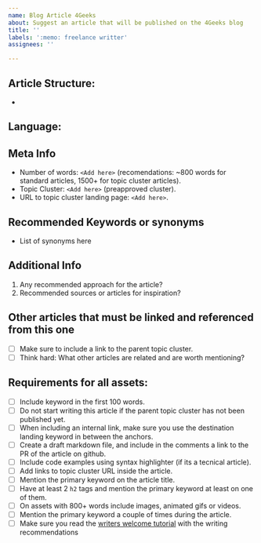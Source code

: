```yaml
---
name: Blog Article 4Geeks
about: Suggest an article that will be published on the 4Geeks blog
title: ''
labels: ':memo: freelance writter'
assignees: ''

---
```


## Article Structure:

- 

## Language:



## Meta Info

- Number of words: `<Add here>` (recomendations: ~800 words for standard articles, 1500+ for topic cluster articles).
- Topic Cluster: `<Add here>` (preapproved cluster).
- URL to topic cluster landing page: `<Add here>`.

## Recommended Keywords or synonyms

- List of synonyms here

## Additional Info

1. Any recommended approach for the article?
2. Recommended sources or articles for inspiration?

## Other articles that must be linked and referenced from this one

- [ ] Make sure to include a link to the parent topic cluster.
- [ ] Think hard: What other articles are related and are worth mentioning?

## Requirements for all assets:

- [ ] Include keyword in the first 100 words.
- [ ] Do not start writing this article if the parent topic cluster has not been published yet.
- [ ] When including an internal link, make sure you use the destination landing keyword in between the anchors.
- [ ] Create a draft markdown file, and include in the comments a link to the PR of the article on github.
- [ ] Include code examples using syntax highlighter (if its a tecnical article).
- [ ] Add links to topic cluster URL inside the article.
- [ ] Mention the primary keyword on the article title.
- [ ] Have at least 2 `h2` tags and mention the primary keyword at least on one of them.
- [ ] On assets with 800+ words include images, animated gifs or videos.
- [ ] Mention the primary keyword a couple of times during the article.
- [ ] Make sure you read the [writers welcome tutorial](https://4geeksacademy.notion.site/Writers-Welcome-Tutorial-6a056b9a89d74b51b47692998d6d679f) with the writing recommendations
